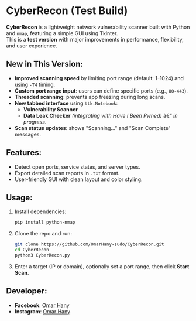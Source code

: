 
# CyberRecon (Test Build)

**CyberRecon** is a lightweight network vulnerability scanner built with Python and `nmap`, featuring a simple GUI using Tkinter.  
This is a **test version** with major improvements in performance, flexibility, and user experience.

## New in This Version:
- **Improved scanning speed** by limiting port range (default: 1-1024) and using `-T4` timing.
- **Custom port range input**: users can define specific ports (e.g., `80-443`).
- **Threaded scanning**: prevents app freezing during long scans.
- **New tabbed interface** using `ttk.Notebook`:
  - **Vulnerability Scanner**
  - **Data Leak Checker** *(integrating with Have I Been Pwned)* â€“ *in progress*.
- **Scan status updates**: shows "Scanning..." and "Scan Complete" messages.

## Features:
- Detect open ports, service states, and server types.
- Export detailed scan reports in `.txt` format.
- User-friendly GUI with clean layout and color styling.

## Usage:
1. Install dependencies:  
   ```bash
   pip install python-nmap
   ```
2. Clone the repo and run:
   ```bash
   git clone https://github.com/OmarHany-sudo/CyberRecon.git
   cd CyberRecon
   python3 CyberRecon.py
   ```
3. Enter a target (IP or domain), optionally set a port range, then click **Start Scan**.

## Developer:
- **Facebook**: [Omar Hany](https://facebook.com/Omar.Hany.850)  
- **Instagram**: [Omar Hany](https://instagram.com/omar.hany.850/)